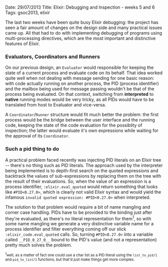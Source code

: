 Date: 29/07/2013
Title: Elixir: Debugging and Inspection - weeks 5 and 6
Tags: gsoc2013, elixir

The last two weeks have been quite busy Elixir debugging: the project has seen a fair amount of changes 
on the design side and many practical issues came up. 
All that had to do with implementing debugging of programs using multi-processing directives, 
which are the most important and distinctive features of Elixir.

### Evaluators, Coordinators and Runners
On our previous design, an `Evaluator` would responsible for keeping the state of a current process and evaluate code on its behalf.
That idea worked quite well when not dealing with message sending for one basic reason: with code actually running on another process,
the PID (process identifier) and the mailbox being used for message passing wouldn't be that of the process being evaluated.
On that context, switching from __interpreted__ to __native__ running modes would be very tricky, as all PIDs would have to be translated
from host to Evaluator and vice-versa.

A `Coordinator`/`Runner` structure would fit much better the problem: the first process would be the bridge between the user interface
and the running code, keeping the state of the code evaluation for the possiblity of inspection; 
the latter would evaluate it's own expressions while waiting for the approval of its `Coordinator`.

### Such a pid thing to do
A practical problem faced recently was injecting PID literals on an Elixir tree -- there's no thing such as PID literals.
The approach used by the interpreter being implemented is to depth-first search on the quoted expressions and backtrack
the values of sub-expressions by replacing them on the tree with the result of their evaluations.
So, when the value of an expression is a process identifier, `:elixir.eval_quoted` would return something that looks like
`#PID<0.27.0>`, which is clearly not valid Elixir syntax and would yield the infamous `invalid quoted expression: #PID<0.27.0>`
when interpreted.

The solution to that problem would require a bit of name mangling and corner case handling.
PIDs have to be provided to the binding just after they're evaluated, as there's no literal representation for them<sup>1</sup>, so
with some name mangling we generate a very distinctive variable name for a process identifier and filter everything coming
off our slick `:elixir_code.eval_quoted` calls.
So, turning `#PID<0.27.0>` into a variable called `__PID_0_27_0__` bound to the PID's value (and not a representation) pretty
much solves the problem.

<sub><sup>1</sup>well, as a matter of fact one could use a char list as a PID literal using the `list_to_pid/1` and `pid_to_list/1` functions,
but that'd just make things get more complex.</sub>
